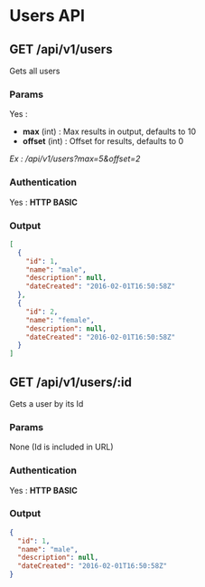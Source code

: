 # Users API

<a name="index"></a>
## GET /api/v1/users
Gets all users
### Params
Yes :
 * **max** (int) : Max results in output, defaults to 10
 * **offset** (int) : Offset for results, defaults to 0

*Ex : /api/v1/users?max=5&offset=2*
### Authentication
Yes : **HTTP BASIC**
### Output
```json
[
  {
    "id": 1,
    "name": "male",
    "description": null,
    "dateCreated": "2016-02-01T16:50:58Z"
  },
  {
    "id": 2,
    "name": "female",
    "description": null,
    "dateCreated": "2016-02-01T16:50:58Z"
  }
]
```
<a name="show"></a>
## GET /api/v1/users/:id
Gets a user by its Id
### Params
None (Id is included in URL)
### Authentication
Yes : **HTTP BASIC**
### Output
```json
{
  "id": 1,
  "name": "male",
  "description": null,
  "dateCreated": "2016-02-01T16:50:58Z"
}
```
